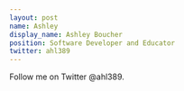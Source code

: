 ```yaml
---
layout: post
name: Ashley
display_name: Ashley Boucher
position: Software Developer and Educator
twitter: ahl389
---
```

Follow me on Twitter @ahl389.